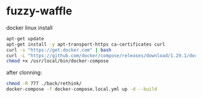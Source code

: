 # fuzzy-waffle

docker linux install
```bash
apt-get update
apt-get install -y apt-transport-https ca-certificates curl
curl -s "https://get.docker.com" | bash
curl -L "https://github.com/docker/compose/releases/download/1.29.1/docker-compose-$(uname -s)-$(uname -m)" -o /usr/local/bin/docker-compose
chmod +x /usr/local/bin/docker-compose
```

after clonning:
```bash
chmod -R 777 ./back/rethink/
docker-compose -f docker-compose.local.yml up -d --build
```
